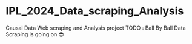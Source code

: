 # IPL_2024_Data_scraping_Analysis
Causal Data Web scraping and Analysis project
TODO : Ball By Ball Data Scraping is going on 😎
